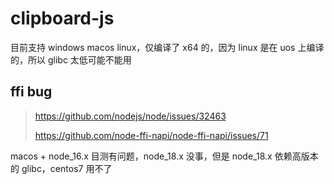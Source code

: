 # clipboard-js
目前支持 windows macos linux，仅编译了 x64 的，因为 linux 是在 uos 上编译的，所以 glibc 太低可能不能用

## ffi bug
> https://github.com/nodejs/node/issues/32463
> 
> https://github.com/node-ffi-napi/node-ffi-napi/issues/71

macos + node_16.x 目测有问题，node_18.x 没事，但是 node_18.x 依赖高版本的 glibc，centos7 用不了
